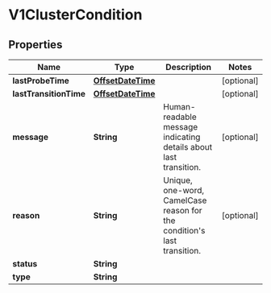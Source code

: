 # V1ClusterCondition

## Properties
Name | Type | Description | Notes
------------ | ------------- | ------------- | -------------
**lastProbeTime** | [**OffsetDateTime**](OffsetDateTime.md) |  |  [optional]
**lastTransitionTime** | [**OffsetDateTime**](OffsetDateTime.md) |  |  [optional]
**message** | **String** | Human-readable message indicating details about last transition. |  [optional]
**reason** | **String** | Unique, one-word, CamelCase reason for the condition&#x27;s last transition. |  [optional]
**status** | **String** |  | 
**type** | **String** |  | 
